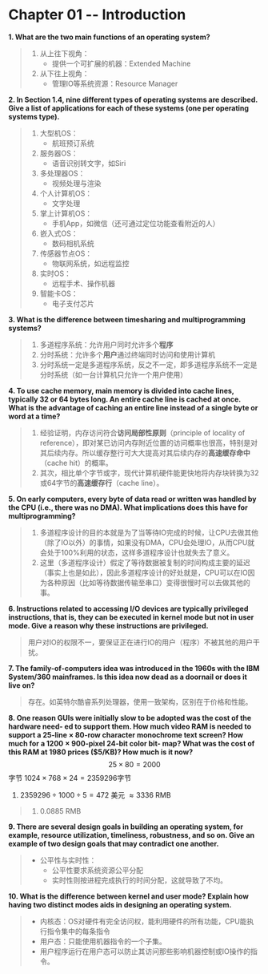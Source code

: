 # Chapter 01 -- Introduction

**1. What are the two main functions of an operating system?**

> 1. 从上往下视角：
>     * 提供一个可扩展的机器：Extended Machine
> 2. 从下往上视角：
>     * 管理IO等系统资源：Resource Manager


**2. In Section 1.4, nine different types of operating systems are described. Give a list of applications for each of these systems (one per operating systems type).**

> 1. 大型机OS：
>     * 航班预订系统
> 2. 服务器OS：
>     * 语音识别转文字，如Siri
> 3. 多处理器OS：
>     * 视频处理与渲染
> 4. 个人计算机OS：
>     * 文字处理
> 5. 掌上计算机OS：
>     * 手机App，如微信（还可通过定位功能查看附近的人）
> 6. 嵌入式OS：
>     * 数码相机系统
> 7. 传感器节点OS：
>     * 物联网系统，如远程监控
> 8. 实时OS：
>     * 远程手术、操作机器
> 9. 智能卡OS：
>     * 电子支付芯片

**3. What is the difference between timesharing and multiprogramming systems?**

>1. 多道程序系统：允许用户同时允许多个**程序**
>2. 分时系统：允许多个**用户**通过终端同时访问和使用计算机
>3. 分时系统一定是多道程序系统，反之不一定，即多道程序系统不一定是分时系统（如一台计算机只允许一个用户使用）

**4. To use cache memory, main memory is divided into cache lines, typically 32 or 64 bytes long. An entire cache line is cached at once. What is the advantage of caching an entire line instead of a single byte or word at a time?**

>1. 经验证明，内存访问符合**访问局部性原则**（principle of locality of reference），即对某已访问内存附近位置的访问概率也很高，特别是对其后续内存。所以缓存整行可大大提高对其后续内存的**高速缓存命中**（cache hit）的概率。
>2. 其次，相比单个字节或字，现代计算机硬件能更快地将内存块转换为32或64字节的**高速缓存行**（cache line）。

**5. On early computers, every byte of data read or written was handled by the CPU (i.e., there was no DMA). What implications does this have for multiprogramming?**
>1. 多道程序设计的目的本就是为了当等待IO完成的时候，让CPU去做其他（除了IO以外）的事情，如果没有DMA，CPU会处理IO，从而CPU就会处于100%利用的状态，这样多道程序设计也就失去了意义。
>2. 这里（多道程序设计）假定了等待数据被复制的时间构成主要的延迟（事实上也是如此），因此多道程序设计的好处就是，CPU可以在IO因为各种原因（比如等待数据传输至串口）变得很慢时可以去做其他的事。

**6. Instructions related to accessing I/O devices are typically privileged instructions, that is, they can be executed in kernel mode but not in user mode. Give a reason why these instructions are privileged.**
>用户对IO的权限不一，要保证正在进行IO的用户（程序）不被其他的用户干扰。

**7. The family-of-computers idea was introduced in the 1960s with the IBM System/360 mainframes. Is this idea now dead as a doornail or does it live on?**
>存在。如英特尔酷睿系列处理器，使用一致架构，区别在于价格和性能。

**8. One reason GUIs were initially slow to be adopted was the cost of the hardware need- ed to support them. How much video RAM is needed to support a 25-line × 80-row character monochrome text screen? How much for a 1200 × 900-pixel 24-bit color bit- map? What was the cost of this RAM at 1980 prices ($5/KB)? How much is it now?**
$$25\times80=2000$$字节
$1024\times768\times24=2359296$字节
1. $2359296\div1000\div5=472$ 美元 $\approx3336$ RMB
>1. $0.0885$ RMB

**9. There are several design goals in building an operating system, for example, resource utilization, timeliness, robustness, and so on. Give an example of two design goals that may contradict one another.**
>* 公平性与实时性：
>   * 公平性要求系统资源公平分配
>   * 实时性则按进程完成执行的时间分配，这就导致了不均。

**10. What is the difference between kernel and user mode? Explain how having two distinct modes aids in designing an operating system.**
>* 内核态：OS对硬件有完全访问权，能利用硬件的所有功能，CPU能执行指令集中的每条指令
>* 用户态：只能使用机器指令的一个子集。
>* 用户程序运行在用户态可以防止其访问那些影响机器控制或IO操作的指令。
>
<script type="text/javascript" src="http://cdn.mathjax.org/mathjax/latest/MathJax.js?config=default"></script>




